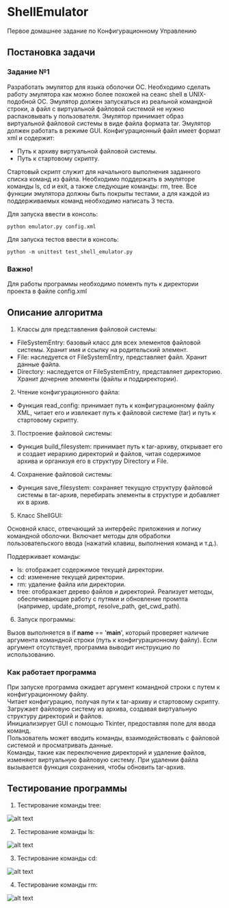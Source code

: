 # ShellEmulator
Первое домашнее задание по Конфигурационному Управлению

## Постановка задачи

### Задание №1
Разработать эмулятор для языка оболочки ОС. Необходимо сделать работу
эмулятора как можно более похожей на сеанс shell в UNIX-подобной ОС.
Эмулятор должен запускаться из реальной командной строки, а файл с
виртуальной файловой системой не нужно распаковывать у пользователя.
Эмулятор принимает образ виртуальной файловой системы в виде файла формата
tar. Эмулятор должен работать в режиме GUI.
Конфигурационный файл имеет формат xml и содержит:
- Путь к архиву виртуальной файловой системы.
- Путь к стартовому скрипту.

Стартовый скрипт служит для начального выполнения заданного списка
команд из файла.
Необходимо поддержать в эмуляторе команды ls, cd и exit, а также
следующие команды: rm, tree.
Все функции эмулятора должны быть покрыты тестами, а для каждой из
поддерживаемых команд необходимо написать 3 теста.

Для запуска ввести в консоль: 

```python emulator.py config.xml```

Для запуска тестов ввести в консоль: 

```python -m unittest test_shell_emulator.py```

### Важно!

Для работы программы необходимо поменть путь к директории проекта в файле config.xml

## Описание алгоритма

1. Классы для представления файловой системы:

- FileSystemEntry: базовый класс для всех элементов файловой системы. Хранит имя и ссылку на родительский элемент.
- File: наследуется от FileSystemEntry, представляет файл. Хранит данные файла.
- Directory: наследуется от FileSystemEntry, представляет директорию. Хранит дочерние элементы (файлы и поддиректории).

2. Чтение конфигурационного файла:

- Функция read_config: принимает путь к конфигурационному файлу XML, читает его и извлекает путь к файловой системе (tar) и путь к стартовому скрипту.

3. Построение файловой системы:

- Функция build_filesystem: принимает путь к tar-архиву, открывает его и создает иерархию директорий и файлов, читая содержимое архива и организуя его в структуру Directory и File.

4. Сохранение файловой системы:

- Функция save_filesystem: сохраняет текущую структуру файловой системы в tar-архив, перебирать элементы в структуре и добавляет их в архив.

5. Класс ShellGUI:

Основной класс, отвечающий за интерфейс приложения и логику командной оболочки.
Включает методы для обработки пользовательского ввода (нажатий клавиш, выполнения команд и т.д.).

Поддерживает команды:
- ls: отображает содержимое текущей директории.
- cd: изменение текущей директории.
- rm: удаление файла или директории.
- tree: отображает дерево файлов и директорий.
Реализует методы, обеспечивающие работу с путями и обновление промпта (например, update_prompt, resolve_path, get_cwd_path).

6. Запуск программы:

Вызов выполняется в if __name__ == '__main__', который проверяет наличие аргумента командной строки (путь к конфигурационному файлу). Если аргумент отсутствует, программа выводит инструкцию по использованию.

### Как работает программа

При запуске программа ожидает аргумент командной строки с путем к конфигурационному файлу.  
Читает конфигурацию, получая пути к tar-архиву и стартовому скрипту.  
Загружает файловую систему из архива, создавая виртуальную структуру директорий и файлов.  
Инициализирует GUI с помощью Tkinter, предоставляя поле для ввода команд.  
Пользователь может вводить команды, взаимодействовать с файловой системой и просматривать данные.  
Команды, такие как переключение директорий и удаление файлов, изменяют виртуальную файловую систему. При удалении файла вызывается функция сохранения, чтобы обновить tar-архив.

## Тестирование программы

1. Тестирование команды tree:

![alt text](images/tree.png)

2. Тестирование команды ls:

![alt text](images/ls.png)

3. Тестирование команды cd:

![alt text](images/cd.png)

4. Тестирование команды rm:

![alt text](images/rm.png)

